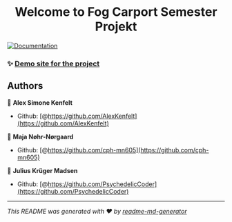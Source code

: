 <h1 align="center">Welcome to Fog Carport Semester Projekt</h1>
<p>
  <a href="https://docs.google.com/document/d/1mg3o4xM6cdXQKvS7ZDQeTP2C6MkX_fiRPe4H-F5H9tQ/edit?ts=608fc306" target="_blank">
    <img alt="Documentation" src="https://img.shields.io/badge/documentation-yes-brightgreen.svg" />
  </a>
</p>

### ✨ [Demo site for the project](http://167.71.57.146:8080/FogSemesterProjekt-1.0-SNAPSHOT/fc/index)

## Authors

👤 **Alex Simone Kenfelt**

* Github: [@https://github.com/AlexKenfelt](https://github.com/AlexKenfelt)

👤 **Maja Nøhr-Nørgaard**

* Github: [@https://github.com/cph-mn605](https://github.com/cph-mn605)

👤 **Julius Krüger Madsen**

* Github: [@https://github.com/PsychedelicCoder](https://github.com/PsychedelicCoder)

***
_This README was generated with ❤️ by [readme-md-generator](https://github.com/kefranabg/readme-md-generator)_
